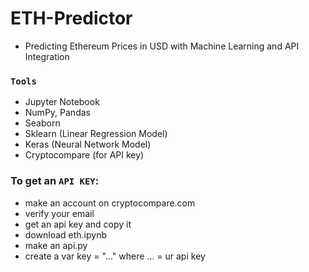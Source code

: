 # ETH-Predictor
- Predicting Ethereum Prices in USD with Machine Learning and API Integration

### ```Tools``` ###
- Jupyter Notebook
- NumPy, Pandas
- Seaborn
- Sklearn (Linear Regression Model)
- Keras (Neural Network Model)
- Cryptocompare (for API key)

### To get an ```API KEY```:
  - make an account on cryptocompare.com
  - verify your email
  - get an api key and copy it
  - download eth.ipynb
  - make an api.py
  - create a var key = "..." where ... = ur api key

